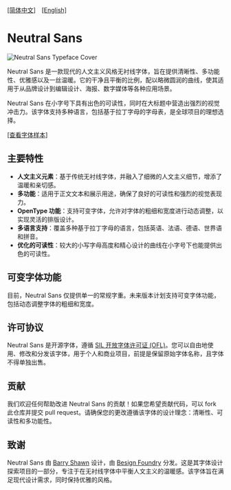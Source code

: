[[简体中文]](README-CN.md)　[[English]](README.md)

# Neutral Sans

![Neutral Sans Typeface Cover](image/cover.jpg)

Neutral Sans 是一款现代的人文主义风格无衬线字体，旨在提供清晰性、多功能性、优雅感以及一丝温暖。它的干净且平衡的比例，配以略微圆润的曲线，使其适用于从品牌设计到编辑设计、海报、数字媒体等各种应用场景。

Neutral Sans 在小字号下具有出色的可读性，同时在大标题中营造出强烈的视觉冲击力。该字体支持多种语言，包括基于拉丁字母的字母表，是全球项目的理想选择。

[[查看字体样本]](specimen/BOX-TypeSpecimen.pdf)

## 主要特性

- **人文主义元素**：基于传统无衬线字体，并融入了细微的人文主义细节，增添了温暖和亲切感。
- **多功能**：适用于正文文本和展示用途，确保了良好的可读性和强烈的视觉表现力。
- **OpenType 功能**：支持可变字体，允许对字体的粗细和宽度进行动态调整，以实现灵活的排版设计。
- **多语言支持**：覆盖多种基于拉丁字母的语言，包括英语、法语、德语、世界语和拼音。
- **优化的可读性**：较大的小写字母高度和精心设计的曲线在小字号下也能提供出色的可读性。

## 可变字体功能

目前，Neutral Sans 仅提供单一的常规字重。未来版本计划支持可变字体功能，包括动态调整字体的粗细和宽度。

## 许可协议

Neutral Sans 是开源字体，遵循 [SIL 开放字体许可证 (OFL)](https://scripts.sil.org/cms/scripts/page.php?site_id=nrsi&id=OFL)。您可以自由地使用、修改和分发该字体，用于个人和商业项目，前提是保留原始字体名称，且字体不得单独出售。

## 贡献

我们欢迎任何帮助改进 Neutral Sans 的贡献！如果您希望贡献代码，可以 fork 此仓库并提交 pull request。请确保您的更改遵循该字体的设计理念：清晰性、可读性和多功能性。

## 致谢

Neutral Sans 由 [Barry Shawn](https://github.com/BarryShawnsz) 设计，由 [Besign Foundry](https://github.com/BesignLab) 分发。这是其字体设计探索项目的一部分，专注于在无衬线字体中平衡人文主义的温暖感。该字体旨在满足现代设计需求，同时保持优雅的风格。

